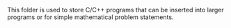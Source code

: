 This folder is used to store C/C++ programs that can be inserted into larger programs or for simple mathematical problem statements.
